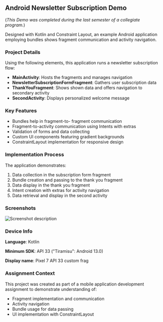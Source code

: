 ## Android Newsletter Subscription Demo

(*This Demo was completed during the last semester of a collegiate program.*)

Designed with Kotlin and Constraint Layout, an example Android application employing bundles shows fragment communication and activity navigation.

### Project Details

Using the following elements, this application runs a newsletter subscription flow:

- **MainActivity**: Hosts the fragments and manages navigation
- **NewsletterSubscriptionFormFragment**: Gathers user subscription data
- **ThankYouFragment**: Shows shown data and offers navigation to secondary activity
- **SecondActivity**: Displays personalized welcome message

### Key Features

- Bundles help in fragment-to- fragment communication
- Fragment-to-activity communication using Intents with extras
- Validation of forms and data collecting
- Custom UI components featuring gradient backgrounds
- ConstraintLayout implementation for responsive design

### Implementation Process

The application demonstrates:

1. Data collection in the subscription form fragment
2. Bundle creation and passing to the thank you fragment
3. Data display in the thank you fragment
4. Intent creation with extras for activity navigation
5. Data retrieval and display in the second activity

### Screenshots

![Screenshot description](screenshots/screenshot1.png)

### Device Info 

**Language**: Kotlin

**Minimum SDK**: API 33 ("Tiramisu": Android 13.0)

**Display name**: Pixel 7 API 33 custom frag

### Assignment Context

This project was created as part of a mobile application development assignment to demonstrate understanding of:
- Fragment implementation and communication
- Activity navigation
- Bundle usage for data passing
- UI implementation with ConstraintLayout
